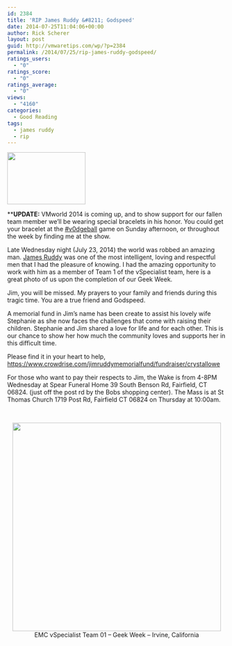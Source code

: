 ```yaml
---
id: 2384
title: 'RIP James Ruddy &#8211; Godspeed'
date: 2014-07-25T11:04:06+00:00
author: Rick Scherer
layout: post
guid: http://vmwaretips.com/wp/?p=2384
permalink: /2014/07/25/rip-james-ruddy-godspeed/
ratings_users:
  - "0"
ratings_score:
  - "0"
ratings_average:
  - "0"
views:
  - "4160"
categories:
  - Good Reading
tags:
  - james ruddy
  - rip
---
```

<a href="https://www.paypal.com/cgi-bin/webscr?cmd=_s-xclick&hosted_button_id=LBR5AQN9YWU9A" target="_blank"><img class="alignright" src="https://lh4.googleusercontent.com/-Pk02N8Vf-Qs/U-WHzm4OmDI/AAAAAAAAqNw/q09ls_J-Mks/w1514-h1009-no/IMG_20140808_193027.jpg" alt="" width="180" height="120" /></a>

****UPDATE:** VMworld 2014 is coming up, and to show support for our fallen team member we&#8217;ll be wearing special bracelets in his honor. You could get your bracelet at the <a href="http://tweetvite.com/event/v0dgeball2014" target="_blank">#v0dgeball</a> game on Sunday afternoon, or throughout the week by finding me at the show. 

Late Wednesday night (July 23, 2014) the world was robbed an amazing man. <a href="https://twitter.com/Darth_Ruddy" target="_blank">James Ruddy</a> was one of the most intelligent, loving and respectful men that I had the pleasure of knowing. I had the amazing opportunity to work with him as a member of Team 1 of the vSpecialist team, here is a great photo of us upon the completion of our Geek Week.

Jim, you will be missed. My prayers to your family and friends during this tragic time. You are a true friend and Godspeed.

A memorial fund in Jim&#8217;s name has been create to assist his lovely wife Stephanie as she now faces the challenges that come with raising their children. Stephanie and Jim shared a love for life and for each other. This is our chance to show her how much the community loves and supports her in this difficult time.
  
Please find it in your heart to help, <a href="https://www.crowdrise.com/jimruddymemorialfund/fundraiser/crystallowe" target="_blank">https://www.crowdrise.com/jimruddymemorialfund/fundraiser/crystallowe</a>

For those who want to pay their respects to Jim, the Wake is from 4-8PM Wednesday at Spear Funeral Home 39 South Benson Rd, Fairfield, CT 06824. (just off the post rd by the Bobs shopping center). The Mass is at St Thomas Church 1719 Post Rd, Fairfield CT 06824 on Thursday at 10:00am.

&nbsp;

<p style="text-align: center;">
  <a href="https://fbcdn-sphotos-f-a.akamaihd.net/hphotos-ak-xpa1/t31.0-8/p843x403/10517293_10152360422959773_4964260058822002679_o.jpg"><img class="aligncenter" title="vSpecialists_Team1_GeekWeek" src="https://fbcdn-sphotos-f-a.akamaihd.net/hphotos-ak-xpa1/t31.0-8/p843x403/10517293_10152360422959773_4964260058822002679_o.jpg" alt="" width="480" /></a>EMC vSpecialist Team 01 &#8211; Geek Week &#8211; Irvine, California
</p>
